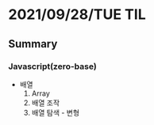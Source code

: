 # 2021/09/28/TUE TIL 
## Summary

### Javascript(zero-base)
- 배열
  1. Array
  2. 배열 조작
  3. 배열 탐색 - 변형